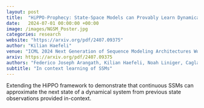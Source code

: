 ```yaml
---
layout: post
title:  "HiPPO-Prophecy: State-Space Models can Provably Learn Dynamical Systems in Context"
date:   2024-07-01 00:00:00 +00:00
image: /images/NGSM_Poster.jpg
categories: research
website: "https://arxiv.org/pdf/2407.09375"
author: "Kilian Haefeli"
venue: "ICML 2024 Next Generation of Sequence Modeling Architectures Workshop"
arxiv: https://arxiv.org/pdf/2407.09375
authors: "Federico Joseph Arangath, Kilian Haefeli, Noah Liniger, Caglar Gulcehre"
subtitle: "In context learning of SSMs"
---
```

Extending the HiPPO framework to demonstrate that continuous SSMs can approximate the next state of a dynamical system from previous state observations provided in-context.
